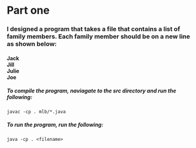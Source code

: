 # Part one

### I designed a program that takes a file that contains a list of family members. Each family member should be on a new line as shown below:

#### Jack<br/> Jill<br/> Julie<br/> Joe<br/>

##### To compile the program, naviagate to the src directory and run the following:

```javac -cp . mlb/*.java```

##### To run the program, run the following:

```java -cp . <filename>```

